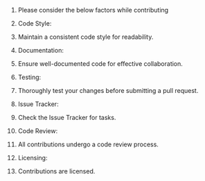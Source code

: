 1. Please consider the below factors while contributing

2. Code Style:
3. Maintain a consistent code style for readability.

4. Documentation:
5. Ensure well-documented code for effective collaboration.

6. Testing:
7. Thoroughly test your changes before submitting a pull request.

8. Issue Tracker:
9. Check the Issue Tracker for tasks.

10. Code Review:
11. All contributions undergo a code review process.

12. Licensing:
    
13. Contributions are licensed.
